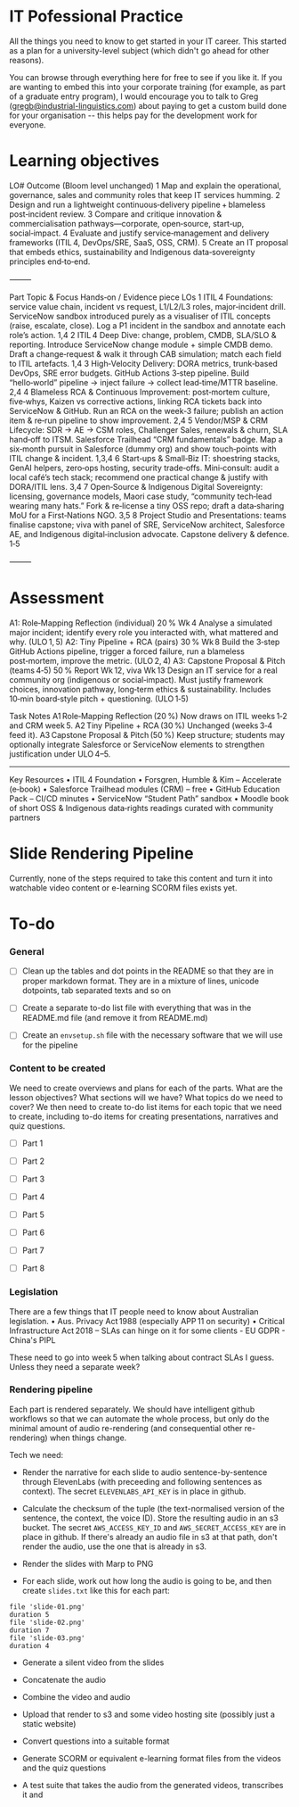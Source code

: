 # IT Pofessional Practice

All the things you need to know to get started in your IT career. This started as a plan for a university-level subject
(which didn't go ahead for other reasons).

You can browse through everything here for free to see if you like
it. If you are wanting to embed this into your corporate training (for
example, as part of a graduate entry program), I would encourage you
to talk to Greg (gregb@industrial-linguistics.com) about paying to get
a custom build done for your organisation -- this helps pay for the
development work for everyone.

# Learning objectives

LO#	Outcome (Bloom level unchanged)
1	Map and explain the operational, governance, sales and community roles that keep IT services humming.
2	Design and run a lightweight continuous‑delivery pipeline + blameless post‑incident review.
3	Compare and critique innovation & commercialisation pathways—corporate, open‑source, start‑up, social‑impact.
4	Evaluate and justify service‑management and delivery frameworks (ITIL 4, DevOps/SRE, SaaS, OSS, CRM).
5	Create an IT proposal that embeds ethics, sustainability and Indigenous data‑sovereignty principles end‑to‑end.


⸻

Part	Topic & Focus	Hands‑on / Evidence piece	LOs
1	ITIL 4 Foundations: service value chain, incident vs request, L1/L2/L3 roles, major‑incident drill. ServiceNow sandbox introduced purely as a visualiser of ITIL concepts (raise, escalate, close).	Log a P1 incident in the sandbox and annotate each role’s action.	1,4
2	ITIL 4 Deep Dive: change, problem, CMDB, SLA/SLO & reporting. Introduce ServiceNow change module + simple CMDB demo.	Draft a change‑request & walk it through CAB simulation; match each field to ITIL artefacts.	1,4
3	High‑Velocity Delivery: DORA metrics, trunk‑based DevOps, SRE error budgets. GitHub Actions 3‑step pipeline.	Build “hello‑world” pipeline → inject failure → collect lead‑time/MTTR baseline.	2,4
4	Blameless RCA & Continuous Improvement: post‑mortem culture, five‑whys, Kaizen vs corrective actions, linking RCA tickets back into ServiceNow & GitHub.	Run an RCA on the week‑3 failure; publish an action item & re‑run pipeline to show improvement.	2,4
5	Vendor/MSP & CRM Lifecycle: SDR → AE → CSM roles, Challenger Sales, renewals & churn, SLA hand‑off to ITSM. Salesforce Trailhead “CRM fundamentals” badge.	Map a six‑month pursuit in Salesforce (dummy org) and show touch‑points with ITIL change & incident.	1,3,4
6	Start‑ups & Small‑Biz IT: shoestring stacks, GenAI helpers, zero‑ops hosting, security trade‑offs.	Mini‑consult: audit a local café’s tech stack; recommend one practical change & justify with DORA/ITIL lens.	3,4
7	Open‑Source & Indigenous Digital Sovereignty: licensing, governance models, Maori case study, “community tech‑lead wearing many hats.”	Fork & re‑license a tiny OSS repo; draft a data‑sharing MoU for a First‑Nations NGO.	3,5
8	Project Studio and Presentations: teams finalise capstone; viva with panel of SRE, ServiceNow architect, Salesforce AE, and Indigenous digital‑inclusion advocate.	Capstone delivery & defence.	1‑5


⸻

# Assessment

A1: Role‑Mapping Reflection (individual)
20 %
Wk 4
Analyse a simulated major incident; identify every role you interacted with, what mattered and why. (ULO 1, 5)
A2: Tiny Pipeline + RCA (pairs)
30 %
Wk 8
Build the 3‑step GitHub Actions pipeline, trigger a forced failure, run a blameless post‑mortem, improve the metric. (ULO 2, 4)
A3: Capstone Proposal & Pitch (teams 4‑5)
50 %
Report Wk 12, viva Wk 13
Design an IT service for a real community org (indigenous or social‑impact). Must justify framework choices, innovation pathway, long‑term ethics & sustainability. Includes 10‑min board‑style pitch + questioning. (ULO 1‑5)


Task	Notes
A1 Role‑Mapping Reflection (20 %)	Now draws on ITIL weeks 1‑2 and CRM week 5.
A2 Tiny Pipeline + RCA (30 %)	Unchanged (weeks 3‑4 feed it).
A3 Capstone Proposal & Pitch (50 %)	Keep structure; students may optionally integrate Salesforce or ServiceNow elements to strengthen justification under ULO 4–5.

----

Key Resources
	•	ITIL 4 Foundation 
	•	Forsgren, Humble & Kim – Accelerate (e‑book)
	•	Salesforce Trailhead modules (CRM) – free
	•	GitHub Education Pack – CI/CD minutes
	•	ServiceNow “Student Path” sandbox
	•	Moodle book of short OSS & Indigenous data‑rights readings curated with community partners


# Slide Rendering Pipeline

Currently, none of the steps required to take this content and turn it into watchable video content or e-learning SCORM
files exists yet.


# To-do 

### General

- [ ] Clean up the tables and dot points in the README so that they are in proper markdown format. They are in a mixture of lines, unicode dotpoints, tab separated texts and so on

- [ ] Create a separate to-do list file with everything that was in the README.md file (and remove it from README.md)

- [ ] Create an `envsetup.sh` file with the necessary software that we will use for the pipeline

### Content to be created

We need to create overviews and plans for each of the parts. What are
the lesson objectives? What sections will we have? What topics do we
need to cover? We then need to create to-do list items for each topic
that we need to create, including to-do items for creating
presentations, narratives and quiz questions.

- [ ] Part 1

- [ ] Part 2

- [ ] Part 3

- [ ] Part 4

- [ ] Part 5

- [ ] Part 6

- [ ] Part 7

- [ ] Part 8


### Legislation

There are a few things that IT people need to know about Australian legislation.
	•	Aus. Privacy Act 1988 (especially APP 11 on security)
	•	Critical Infrastructure Act 2018 – SLAs can hinge on it for some clients
	- EU GDPR
	- China's PIPL
	
These need to go into week 5 when talking about contract SLAs I guess. Unless they need a separate week?

### Rendering pipeline

Each part is rendered separately. We should have intelligent github workflows so that we can automate the whole process, but
only do the minimal amount of audio re-rendering (and consequential other re-rendering) when things change.

Tech we need:

- Render the narrative for each slide to audio sentence-by-sentence through ElevenLabs (with preceeding and following sentences as context). The secret `ELEVENLABS_API_KEY` is in place in github.

- Calculate the checksum of the tuple (the text-normalised version of the sentence, the context, the voice ID). Store the resulting audio in an s3 bucket. The secret `AWS_ACCESS_KEY_ID` and `AWS_SECRET_ACCESS_KEY` are in place in github. If there's already an audio file in s3 at that path, don't render the audio, use the one that is already in s3.

- Render the slides with Marp to PNG

- For each slide, work out how long the audio is going to be, and then create `slides.txt` like this for each part:

```
file 'slide-01.png'
duration 5
file 'slide-02.png'
duration 7
file 'slide-03.png'
duration 4
```

- Generate a silent video from the slides

- Concatenate the audio

- Combine the video and audio

- Upload that render to s3 and some video hosting site (possibly just a static website)

- Convert questions into a suitable format

- Generate SCORM or equivalent e-learning format files from the videos and the quiz questions

- A test suite that takes the audio from the generated videos, transcribes it and 
